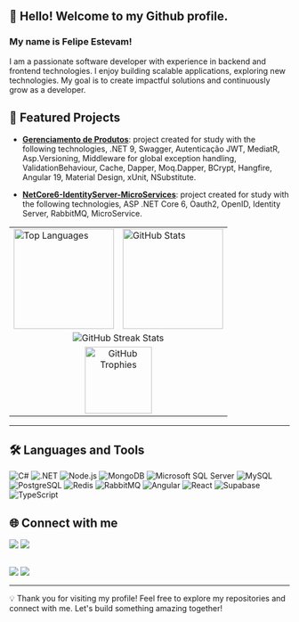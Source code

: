 ## 👋 Hello! Welcome to my Github profile.
### My name is Felipe Estevam!

I am a passionate software developer with experience in backend and frontend technologies. I enjoy building scalable applications, exploring new technologies. My goal is to create impactful solutions and continuously grow as a developer.

## 🚀 Featured Projects

- [**Gerenciamento de Produtos**](https://github.com/FelipeEstLuiz/GerenciamentoProdutos): project created for study with the following technologies, .NET 9, Swagger, Autenticação JWT, MediatR, Asp.Versioning, Middleware for global exception handling, ValidationBehaviour, Cache, Dapper, Moq.Dapper, BCrypt, Hangfire, Angular 19, Material Design, xUnit, NSubstitute.

- [**NetCore6-IdentityServer-MicroServices**](https://github.com/FelipeEstLuiz/NetCore6-IdentityServer-MicroServices): project created for study with the following technologies, ASP .NET Core 6, Oauth2, OpenID, Identity Server, RabbitMQ, MicroService.


<table align="center">
  <tr>
    <td><img height="180em" src="https://github-readme-stats.vercel.app/api/top-langs/?username=FelipeEstLuiz&layout=compact&langs_count=7&theme=blue-green" alt="Top Languages"/></td>
    <td><img height="180em" src="https://github-readme-stats.vercel.app/api?username=FelipeEstLuiz&show_icons=true&theme=blue-green&include_all_commits=true&count_private=true" alt="GitHub Stats"/></td>
  </tr>
  <tr>
    <td colspan="2" align="center"><img align="center" src="https://github-readme-streak-stats.herokuapp.com/?user=felipeestluiz&theme=blue-green" alt="GitHub Streak Stats"/></td>
  </tr>
  <tr>
    <td colspan="2" align="center"><img height="120em" src="https://github-profile-trophy.vercel.app/?username=FelipeEstLuiz&row=1&theme=blue-green" alt="GitHub Trophies"/></td>
  </tr>
</table>

---

## 🛠️ Languages and Tools

![C#](https://img.shields.io/badge/C%23-239120?style=for-the-badge&logo=c-sharp&logoColor=white)
![.NET](https://img.shields.io/badge/.NET-512BD4?style=for-the-badge&logo=dotnet&logoColor=white)
![Node.js](https://img.shields.io/badge/Node.js-339933?style=for-the-badge&logo=node.js&logoColor=white)
![MongoDB](https://img.shields.io/badge/MongoDB-47A248?style=for-the-badge&logo=mongodb&logoColor=white)
![Microsoft SQL Server](https://img.shields.io/badge/Microsoft_SQL_Server-CC2927?style=for-the-badge&logo=microsoft-sql-server&logoColor=white)
![MySQL](https://img.shields.io/badge/MySQL-4479A1?style=for-the-badge&logo=mysql&logoColor=white)
![PostgreSQL](https://img.shields.io/badge/PostgreSQL-336791?style=for-the-badge&logo=postgresql&logoColor=white)
![Redis](https://img.shields.io/badge/Redis-DC382D?style=for-the-badge&logo=redis&logoColor=white)
![RabbitMQ](https://img.shields.io/badge/RabbitMQ-FF6600?style=for-the-badge&logo=rabbitmq&logoColor=white)
![Angular](https://img.shields.io/badge/Angular-DD0031?style=for-the-badge&logo=angular&logoColor=white)
![React](https://img.shields.io/badge/React-20232A?style=for-the-badge&logo=react&logoColor=61DAFB)
![Supabase](https://img.shields.io/badge/Supabase-3ECF8E?style=for-the-badge&logo=supabase&logoColor=white)
![TypeScript](https://img.shields.io/badge/TypeScript-007ACC?style=for-the-badge&logo=typescript&logoColor=white)

## 🌐 Connect with me

<div style="display: inline-block">
    <a href="https://www.linkedin.com/in/felipe-estevam-luiz-439185151" target="_blank"><img src="https://img.shields.io/badge/-LinkedIn-%230077B5?style=for-the-badge&logo=linkedin&logoColor=white" target="_blank"></a>
    <img src="https://img.shields.io/badge/Gmail-D14836?style=for-the-badge&logo=gmail&logoColor=white">
</div> 
<br/>

## 

<div style="display: inline-block">
    <img src="https://img.shields.io/badge/github-%23121011.svg?style=for-the-badge&logo=github&logoColor=white"/>
    <img src="https://img.shields.io/badge/gitlab-%23181717.svg?style=for-the-badge&logo=gitlab&logoColor=white"/>
</div> 

---
💡 Thank you for visiting my profile! Feel free to explore my repositories and connect with me. Let's build something amazing together!